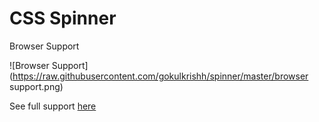 CSS Spinner
=======

Browser Support


![Browser Support](https://raw.githubusercontent.com/gokulkrishh/spinner/master/browser support.png)


See full support [here](http://caniuse.com/#search=transform)




